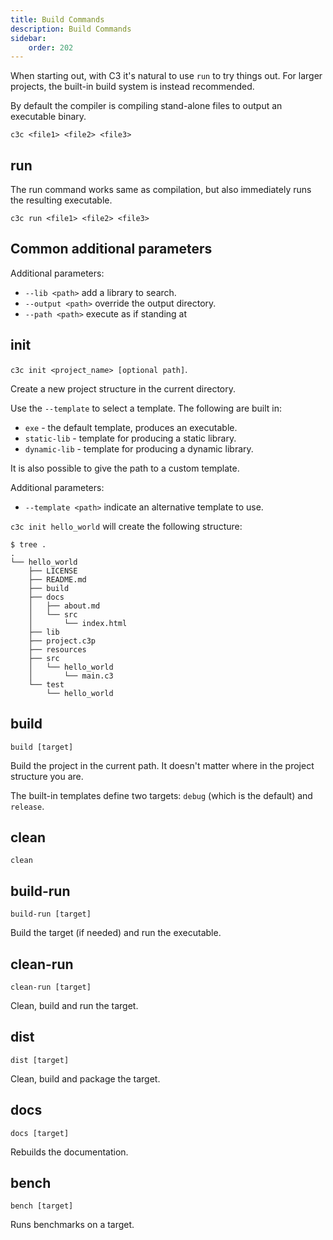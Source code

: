 ```yaml
---
title: Build Commands
description: Build Commands
sidebar:
    order: 202
---
```


When starting out, with C3 it's natural to use `run` to try things out. For larger projects, the built-in build system is instead recommended. 

By default the compiler is compiling stand-alone files to output an executable binary.

`c3c <file1> <file2> <file3>`

## run

The run command works same as compilation, but also immediately runs the resulting executable.

`c3c run <file1> <file2> <file3>`

## Common additional parameters

Additional parameters:
- `--lib <path>` add a library to search.
- `--output <path>` override the output directory.
- `--path <path>` execute as if standing at <path>
    
## init

`c3c init <project_name> [optional path]`.

Create a new project structure in the current directory.

Use the `--template` to select a template. The following are built in:

- `exe` - the default template, produces an executable.
- `static-lib` - template for producing a static library.
- `dynamic-lib` - template for producing a dynamic library.

It is also possible to give the path to a custom template.

Additional parameters:
- `--template <path>` indicate an alternative template to use. 

`c3c init hello_world` will create the following structure:

```
$ tree .
.
└── hello_world
    ├── LICENSE
    ├── README.md
    ├── build
    ├── docs
    │   ├── about.md
    │   └── src
    │       └── index.html
    ├── lib
    ├── project.c3p
    ├── resources
    ├── src
    │   └── hello_world
    │       └── main.c3
    └── test
        └── hello_world
```
## build

`build [target]`

Build the project in the current path. It doesn't matter where in the project structure you are. 

The built-in templates define two targets: `debug` (which is the default) and `release`.

## clean

`clean`

## build-run

`build-run [target]`

Build the target (if needed) and run the executable.

## clean-run

`clean-run [target]`

Clean, build and run the target.

## dist

`dist [target]`

Clean, build and package the target.

## docs

`docs [target]`

Rebuilds the documentation.

## bench

`bench [target]`

Runs benchmarks on a target.